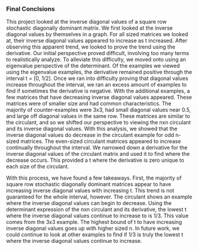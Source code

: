 ### Final Conclsions

This project looked at the inverse diagonal values of a square row stochastic diagonally dominant matrix. We first looked at the inverse diagonal values by themselves in a  graph. For all sized matrices we looked at, their inverse diagonal values appeared to increase as t increased. After observing this apparent trend, we looked to prove the trend using the derivative. Our initial perspective proved difficult, involving too many terms to realistically analyze. To alleviate this difficulty, we moved onto using an eigenvalue perspective of the determinant. Of the examples we viewed using the eigenvalue examples, the derivative remained positive through the interval t = [0, 1/2]. Once we ran into difficulty proving that diagonal values increase throughout the interval, we ran an excess amount of examples to find if sometimes the derivative is negative. With the additional examples, a few matrices that have decreasing inverse diagonal values appeared. These matrices were of smaller size and had common characteristics. The majority of counter-examples were 3x3, had small diagonal values near 0.5, and large off diagonal values in the same row. These matrices are similar to the circulant, and so we shifted our perspective to viewing the nxn circulant and its inverse diagonal values. With this analysis, we showed that the inverse diagonal values do decrease in the circulant example for odd n-sized matrices. The even-sized circulant matrices appeared to increase continually throughout the interval. We narrowed down a derivative for the inverse diagonal values of the circulant matrix and used it to find where the decrease occurs. This provided a t where the derivative is zero unique to each size of the circulant.

With this process, we have found a few takeaways. First, the majority of square row stochastic diagonally dominant matrices appear to have increasing inverse diagonal values with increasing t. This trend is not guaranteed for the whole interval, however. The circulant shows an example where the inverse diagonal values can begin to decrease. Using the determinant expression of the nxn circulant and its derivative, the lowest t where the inverse diagonal values continue to increase to is 1/3. This value comes from the 3x3 example. The highest bound of t to have increasing inverse diagonal values goes up with higher sized n. In future work, we could continue to look at other examples to find if 1/3 is truly the lowest t where the inverse diagonal values continue to increase. 